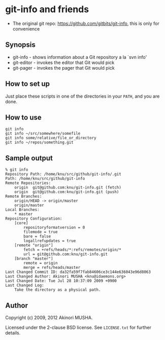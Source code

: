 git-info and friends
====================

* The original git repo: https://github.com/gitbits/git-info, this is only for convenience

Synopsis
--------

* git-info - shows information about a Git repository a la `svn info'
* git-editor - invokes the editor that Git would pick
* git-pager - invokes the pager that Git would pick

How to set up
-------------

Just place these scripts in one of the directories in your `PATH`, and
you are done.

How to use
----------

	git info
	git info ~/src/somewhere/somefile
	git info some/relative/file_or_directory
	git info ~/repos/something.git

Sample output
-------------

	% git info
	Repository Path: /home/knu/src/github/git-info/.git
	Path: /home/knu/src/github/git-info
	Remote Repositories:
		origin	git@github.com:knu/git-info.git (fetch)
		origin	git@github.com:knu/git-info.git (push)
	Remote Branches:
		origin/HEAD -> origin/master
		origin/master
	Local Branches:
		* master
	Repository Configuration:
		[core]
			repositoryformatversion = 0
			filemode = true
			bare = false
			logallrefupdates = true
		[remote "origin"]
			fetch = +refs/heads/*:refs/remotes/origin/*
			url = git@github.com:knu/git-info.git
		[branch "master"]
			remote = origin
			merge = refs/heads/master
	Last Changed Commit ID: da32fa59f7fab84606ce3c144e636043e96d8063
	Last Changed Author: Akinori MUSHA <knu@idaemons.org>
	Last Changed Date: Tue Jul 28 10:37:09 2009 +0900
	Last Changed Log:
		Take the directory as a physical path.

Author
------

Copyright (c) 2009, 2012 Akinori MUSHA.

Licensed under the 2-clause BSD license.  See `LICENSE.txt` for
further details.
